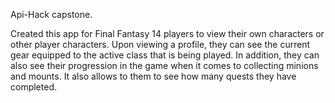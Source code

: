 Api-Hack capstone. 

Created this app for Final Fantasy 14 players to view their own characters or other player characters. Upon viewing a profile, they can see the current gear equipped to the active class that is being played. In addition, they can also see their progression in the game when it comes to collecting minions and mounts. It also allows to them to see how many quests they have completed. 